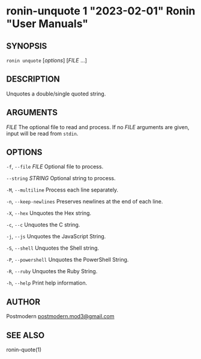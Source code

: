 # ronin-unquote 1 "2023-02-01" Ronin "User Manuals"

## SYNOPSIS

`ronin unquote` [*options*] [*FILE* ...]

## DESCRIPTION

Unquotes a double/single quoted string.

## ARGUMENTS

*FILE*
  The optional file to read and process. If no *FILE* arguments are given,
  input will be read from `stdin`.

## OPTIONS

`-f`, `--file` *FILE*
  Optional file to process.

`--string` *STRING*
  Optional string to process.

`-M`, `--multiline`
  Process each line separately.

`-n`, `--keep-newlines`
  Preserves newlines at the end of each line.

`-X`, `--hex`
  Unquotes the Hex string.

`-c`, `--c`
  Unquotes the C string.

`-j`, `--js`
  Unquotes the JavaScript String.

`-S`, `--shell`
  Unquotes the Shell string.

`-P`, `--powershell`
  Unquotes the PowerShell String.

`-R`, `--ruby`
  Unquotes the Ruby String.

`-h`, `--help`
  Print help information.

## AUTHOR

Postmodern <postmodern.mod3@gmail.com>

## SEE ALSO

ronin-quote(1)

